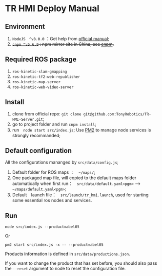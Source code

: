 # TR HMI Deploy Manual

## Environment

1. `NodeJS　^v8.0.0` ：Get help from [official manual](https://nodejs.org/en/);
2. ~~`cnpm ^v5.6.0` : npm mirror site in China, see [cnpm](https://npm.taobao.org).~~


## Required ROS package

1. `ros-kinetic-slam-gmapping`
2. `ros-kinetic-tf2-web-republisher`
3. `ros-kinetic-map-server`
4. `ros-kinetic-web-video-server`

## Install

1. clone from official repo: `git clone git@github.com:TonyRobotics/TR-HMI-Server.git`;
2. go to project folder and run `cnpm install`;
3. run　`node start src/index.js`; Use [PM2](https://github.com/Unitech/pm2) to manage node services is strongly recommanded;

## Default configuration

All the configurations mananged by `src/data/config.js`;

1. Default folder for ROS maps ：　`~/maps/`;
2. One packaged map file, will copied to the default maps folder automatically when first run：　`src/data/default.yaml<pgm>` --> `~/maps/default.yaml<pgm>`;
3. Default　launch file：　`src/launch/tr_hmi.launch`, used for starting some essential ros nodes and services.

## Run

`node src/index.js --product=abel05`

Or

`pm2 start src/index.js -x -- --product=abel05`

Products information is defined in `src/data/productions.json`.

If you want to change the product that has set before, you should also pass the `--reset` argument to node to reset the configuration file.